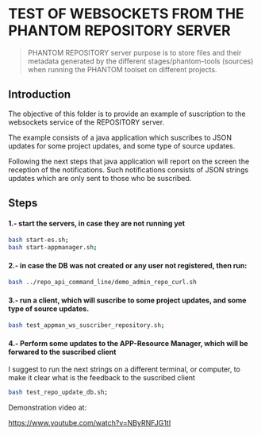 # TEST OF WEBSOCKETS FROM THE PHANTOM REPOSITORY SERVER

> PHANTOM REPOSITORY server purpose is to store files and their metadata generated by the different stages/phantom-tools (sources) when running the PHANTOM toolset on different projects.

## Introduction

The objective of this folder is to provide an example of suscription to the websockets service of the REPOSITORY server.

The example consists of a java application which suscribes to JSON updates for some project updates, and some type of source updates.

Following the next steps that java application will report on the screen the reception of the notifications.
Such notifications consists of JSON strings updates which are only sent to those who be suscribed.

## Steps

#### 1.- start the servers, in case they are not running yet
```bash
bash start-es.sh;
bash start-appmanager.sh;
```

#### 2.- in case the DB was not created or any user not registered, then run:
```bash
bash ../repo_api_command_line/demo_admin_repo_curl.sh
```

#### 3.- run a client, which will suscribe to some project updates, and some type of source updates.
```bash
bash test_appman_ws_suscriber_repository.sh;
```

#### 4.- Perform some updates to the APP-Resource Manager, which will be forwared to the suscribed client
I suggest to run the next strings on a different terminal, or computer, to make it clear what is the feedback to the suscribed client

```bash
bash test_repo_update_db.sh;
```


Demonstration video at: 


https://www.youtube.com/watch?v=NByRNFJG1tI
